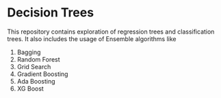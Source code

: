 # Decision Trees

This repository contains exploration of regression trees and classification trees. It also includes the usage of Ensemble algorithms like
1. Bagging
2. Random Forest
3. Grid Search
4. Gradient Boosting
5. Ada Boosting
6. XG Boost